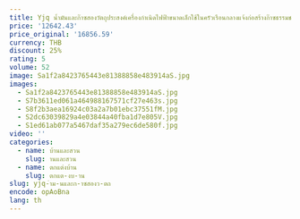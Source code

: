```yaml
---
title: Yjq น้ำมันและก๊าซสองวัตถุประสงค์เครื่องกำเนิดไฟฟ้าขนาดเล็กใช้ในครัวเรือนกลางแจ้งก่อสร้างก๊าซธรรมชาติเหลวการเผาไหม้หลายรูปแบบ
price: '12642.43'
price_original: '16856.59'
currency: THB
discount: 25%
rating: 5
volume: 52
image: Sa1f2a8423765443e81388858e483914aS.jpg
images:
  - Sa1f2a8423765443e81388858e483914aS.jpg
  - S7b3611ed061a464988167571cf27e463s.jpg
  - S8f2b3aea16924c03a2a7b01ebc37551fM.jpg
  - S2dc63039829a4e03844a40fba1d7e805V.jpg
  - S1ed61ab077a5467daf35a279ec6de580f.jpg
video: ''
categories:
  - name: บ้านและสวน
    slug: านและสวน
  - name: ตกแต่งบ้าน
    slug: ตกแต-งบ-าน
slug: yjq-ำม-นและก-าซสองว-ตถ
encode: opAoBna
lang: th
---
```

  